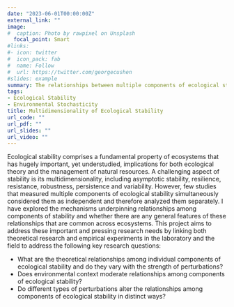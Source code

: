 ```yaml
---
date: "2023-06-01T00:00:00Z"
external_link: ""
image:
#  caption: Photo by rawpixel on Unsplash
  focal_point: Smart
#links:
#- icon: twitter
#  icon_pack: fab
#  name: Follow
#  url: https://twitter.com/georgecushen
#slides: example
summary: The relationships between multiple components of ecological stability and how they are regulated by the ecological network structure and the environment.
tags:
- Ecological Stability
- Environmental Stochasticity
title: Multidimensionality of Ecological Stability
url_code: ""
url_pdf: ""
url_slides: ""
url_video: ""
---
```


Ecological stability comprises a fundamental property of ecosystems that has hugely important, yet understudied, implications for both ecological theory and the management of natural resources. A challenging aspect of stability is its multidimensionality, including asymptotic stability, resilience, resistance, robustness, persistence and variability. However, few studies that measured multiple components of ecological stability simultaneously considered them as independent and therefore analyzed them separately. I have explored the mechanisms underpinning relationships among components of stability and whether there are any general features of these relationships that are common across ecosystems. This project aims to address these important and pressing research needs by linking both theoretical research and empirical experiments in the laboratory and the field to address the following key research questions:

- What are the theoretical relationships among individual components of ecological stability and do they vary with the strength of perturbations?
- Does environmental context moderate relationships among components of ecological stability?
- Do different types of perturbations alter the relationships among components of ecological stability in distinct ways?
